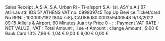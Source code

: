 Sales Receipt .A.S-A. S.A. Urban Ri - Ti-aíspprt S.A- (si. ASY s.A.) 67 Atíiir.as str. IOS 5? ATHENS VAT no: 099939745 Top Up Elevi ce Ticket/card No RRN: ; 1000007192 f804 7c8[JCAD86d80 000359400548 9/13/2022 09:15 Atlieiis & Airport, 90 Minutes Jua t ty Price 0 - : : Payment VAT RATE : NET VALUE ; VAT : Total Amount ; Ii se -t Amount : cliange Amount ; 9,00 € Bauk Card 13% 7,96 € .1,04 € 9,00 € 9,00 € 0,00 €